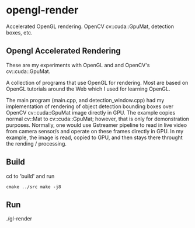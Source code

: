 # opengl-render
Accelerated OpenGL rendering. OpenCV cv::cuda::GpuMat, detection boxes, etc.


## Opengl Accelerated Rendering
These are my experiments with OpenGL and and OpenCV's cv::cuda::GpuMat. 

A collection of programs that use OpenGL for rendering. Most are based on OpenGL tutorials around the Web which I used for learning OpenGL. 

The main program (main.cpp, and detection_window.cpp) had my implementation of rendering of object detection bounding boxes over OpenCV cv::cuda::GpuMat image directly in GPU. The example copies normal cv::Mat to cv::cuda::GpuMat; however, that is only for demonstration purposes. Normally, one would use Gstreamer pipeline to read in live video from camera sensor/s and operate on these frames directly in GPU. In my example, the image is read, copied to GPU, and then stays there throught the rending / processing.

## Build
cd to 'build' and run 

`
cmake ../src
make -j8
`
## Run
./gl-render <path-to-image>


